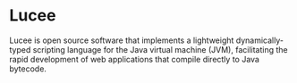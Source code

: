 # Lucee

Lucee is open source software that implements a lightweight dynamically-typed scripting language for 
the Java virtual machine (JVM), facilitating the rapid development of web applications that compile directly to Java bytecode.
